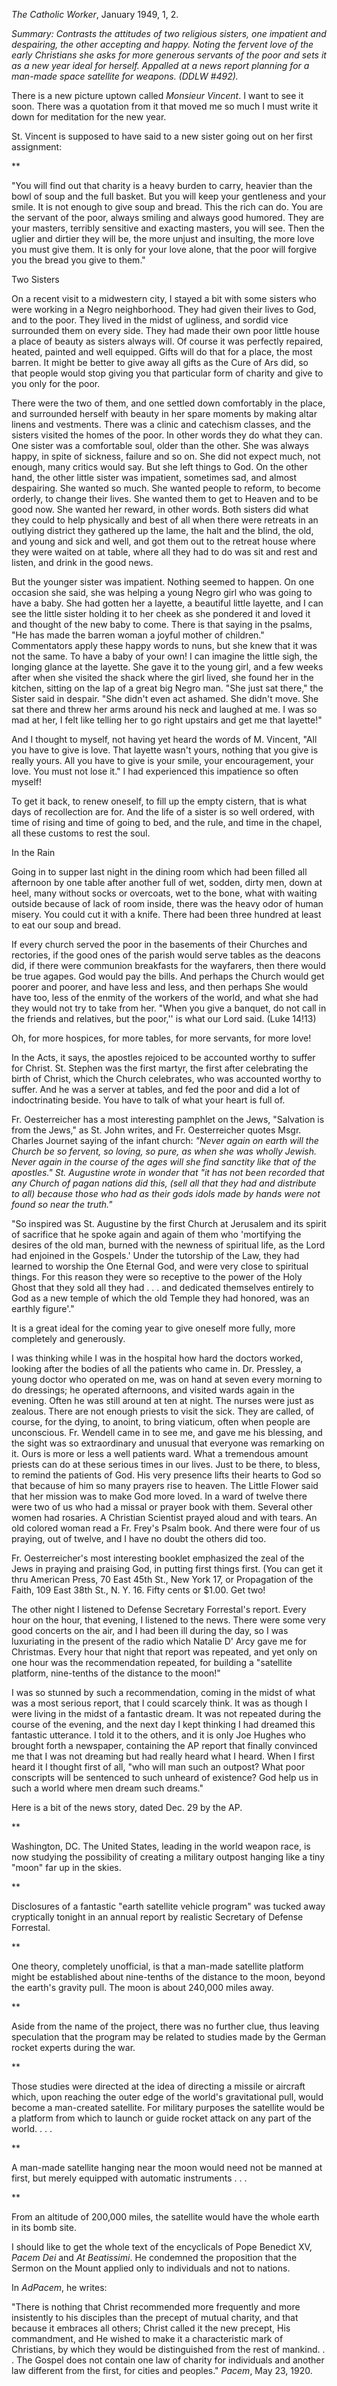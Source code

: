
*The Catholic Worker*, January 1949, 1, 2.

*Summary: Contrasts the attitudes of two religious sisters, one
impatient and despairing, the other accepting and happy. Noting the
fervent love of the early Christians she asks for more generous servants
of the poor and sets it as a new year ideal for herself. Appalled at a
news report planning for a man-made space satellite for weapons. (DDLW
\#492).*

There is a new picture uptown called *Monsieur Vincent*. I want to see
it soon. There was a quotation from it that moved me so much I must
write it down for meditation for the new year.

St. Vincent is supposed to have said to a new sister going out on her
first assignment:

**

"You will find out that charity is a heavy burden to carry, heavier than
the bowl of soup and the full basket. But you will keep your gentleness
and your smile. It is not enough to give soup and bread. This the rich
can do. You are the servant of the poor, always smiling and always good
humored. They are your masters, terribly sensitive and exacting masters,
you will see. Then the uglier and dirtier they will be, the more unjust
and insulting, the more love you must give them. It is only for your
love alone, that the poor will forgive you the bread you give to them."

Two Sisters

On a recent visit to a midwestern city, I stayed a bit with some sisters
who were working in a Negro neighborhood. They had given their lives to
God, and to the poor. They lived in the midst of ugliness, and sordid
vice surrounded them on every side. They had made their own poor little
house a place of beauty as sisters always will. Of course it was
perfectly repaired, heated, painted and well equipped. Gifts will do
that for a place, the most barren. It might be better to give away all
gifts as the Cure of Ars did, so that people would stop giving you that
particular form of charity and give to you only for the poor.

There were the two of them, and one settled down comfortably in the
place, and surrounded herself with beauty in her spare moments by making
altar linens and vestments. There was a clinic and catechism classes,
and the sisters visited the homes of the poor. In other words they do
what they can. One sister was a comfortable soul, older than the other.
She was always happy, in spite of sickness, failure and so on. She did
not expect much, not enough, many critics would say. But she left things
to God. On the other hand, the other little sister was impatient,
sometimes sad, and almost despairing. She wanted so much. She wanted
people to reform, to become orderly, to change their lives. She wanted
them to get to Heaven and to be good now. She wanted her reward, in
other words. Both sisters did what they could to help physically and
best of all when there were retreats in an outlying district they
gathered up the lame, the halt and the blind, the old, and young and
sick and well, and got them out to the retreat house where they were
waited on at table, where all they had to do was sit and rest and
listen, and drink in the good news.

But the younger sister was impatient. Nothing seemed to happen. On one
occasion she said, she was helping a young Negro girl who was going to
have a baby. She had gotten her a layette, a beautiful little layette,
and I can see the little sister holding it to her cheek as she pondered
it and loved it and thought of the new baby to come. There is that
saying in the psalms, "He has made the barren woman a joyful mother of
children." Commentators apply these happy words to nuns, but she knew
that it was not the same. To have a baby of your own! I can imagine the
little sigh, the longing glance at the layette. She gave it to the young
girl, and a few weeks after when she visited the shack where the girl
lived, she found her in the kitchen, sitting on the lap of a great big
Negro man. "She just sat there," the Sister said in despair. "She didn't
even act ashamed. She didn't move. She sat there and threw her arms
around his neck and laughed at me. I was so mad at her, I felt like
telling her to go right upstairs and get me that layette!"

And I thought to myself, not having yet heard the words of M. Vincent,
"All you have to give is love. That layette wasn't yours, nothing that
you give is really yours. All you have to give is your smile, your
encouragement, your love. You must not lose it." I had experienced this
impatience so often myself!

To get it back, to renew oneself, to fill up the empty cistern, that is
what days of recollection are for. And the life of a sister is so well
ordered, with time of rising and time of going to bed, and the rule, and
time in the chapel, all these customs to rest the soul.

In the Rain

Going in to supper last night in the dining room which had been filled
all afternoon by one table after another full of wet, sodden, dirty men,
down at heel, many without socks or overcoats, wet to the bone, what
with waiting outside because of lack of room inside, there was the heavy
odor of human misery. You could cut it with a knife. There had been
three hundred at least to eat our soup and bread.

If every church served the poor in the basements of their Churches and
rectories, if the good ones of the parish would serve tables as the
deacons did, if there were communion breakfasts for the wayfarers, then
there would be true agapes. God would pay the bills. And perhaps the
Church would get poorer and poorer, and have less and less, and then
perhaps She would have too, less of the enmity of the workers of the
world, and what she had they would not try to take from her. "When you
give a banquet, do not call in the friends and relatives, but the
poor,'' is what our Lord said. (Luke 14!13)

Oh, for more hospices, for more tables, for more servants, for more
love!

In the Acts, it says, the apostles rejoiced to be accounted worthy to
suffer for Christ. St. Stephen was the first martyr, the first after
celebrating the birth of Christ, which the Church celebrates, who was
accounted worthy to suffer. And he was a server at tables, and fed the
poor and did a lot of indoctrinating beside. You have to talk of what
your heart is full of.

Fr. Oesterreicher has a most interesting pamphlet on the Jews,
"Salvation is from the Jews," as St. John writes, and Fr. Oesterreicher
quotes Msgr. Charles Journet saying of the infant church: *"Never again
on earth will the Church be so fervent, so loving, so pure, as when she
was wholly Jewish. Never again in the course of the ages will she find
sanctity like that of the apostles." St. Augustine wrote in wonder that
"it has not been recorded that any Church of pagan nations did this,
(sell all that they had and distribute to all) because those who had as
their gods idols made by hands were not found so near the truth."*

"So inspired was St. Augustine by the first Church at Jerusalem and its
spirit of sacrifice that he spoke again and again of them who
'mortifying the desires of the old man, burned with the newness of
spiritual life, as the Lord had enjoined in the Gospels.' Under the
tutorship of the Law, they had learned to worship the One Eternal God,
and were very close to spiritual things. For this reason they were so
receptive to the power of the Holy Ghost that they sold all they had . .
. and dedicated themselves entirely to God as a new temple of which the
old Temple they had honored, was an earthly figure'."

It is a great ideal for the coming year to give oneself more fully, more
completely and generously.

I was thinking while I was in the hospital how hard the doctors worked,
looking after the bodies of all the patients who came in. Dr. Pressley,
a young doctor who operated on me, was on hand at seven every morning to
do dressings; he operated afternoons, and visited wards again in the
evening. Often he was still around at ten at night. The nurses were just
as zealous. There are not enough priests to visit the sick. They are
called, of course, for the dying, to anoint, to bring viaticum, often
when people are unconscious. Fr. Wendell came in to see me, and gave me
his blessing, and the sight was so extraordinary and unusual that
everyone was remarking on it. Ours is more or less a well patients ward.
What a tremendous amount priests can do at these serious times in our
lives. Just to be there, to bless, to remind the patients of God. His
very presence lifts their hearts to God so that because of him so many
prayers rise to heaven. The Little Flower said that her mission was to
make God more loved. In a ward of twelve there were two of us who had a
missal or prayer book with them. Several other women had rosaries. A
Christian Scientist prayed aloud and with tears. An old colored woman
read a Fr. Frey's Psalm book. And there were four of us praying, out of
twelve, and I have no doubt the others did too.

Fr. Oesterreicher's most interesting booklet emphasized the zeal of the
Jews in praying and praising God, in putting first things first. (You
can get it thru American Press, 70 East 45th St., New York 17, or
Propagation of the Faith, 109 East 38th St., N. Y. 16. Fifty cents or
\$1.00. Get two!

The other night I listened to Defense Secretary Forrestal's report.
Every hour on the hour, that evening, I listened to the news. There were
some very good concerts on the air, and I had been ill during the day,
so I was luxuriating in the present of the radio which Natalie D' Arcy
gave me for Christmas. Every hour that night that report was repeated,
and yet only on one hour was the recommendation repeated, for building a
"satellite platform, nine-tenths of the distance to the moon!"

I was so stunned by such a recommendation, coming in the midst of what
was a most serious report, that I could scarcely think. It was as though
I were living in the midst of a fantastic dream. It was not repeated
during the course of the evening, and the next day I kept thinking I had
dreamed this fantastic utterance. I told it to the others, and it is
only Joe Hughes who brought forth a newspaper, containing the AP report
that finally convinced me that I was not dreaming but had really heard
what I heard. When I first heard it I thought first of all, "who will
man such an outpost? What poor conscripts will be sentenced to such
unheard of existence? God help us in such a world where men dream such
dreams."

Here is a bit of the news story, dated Dec. 29 by the AP.

**

Washington, DC. The United States, leading in the world weapon race, is
now studying the possibility of creating a military outpost hanging like
a tiny "moon" far up in the skies.

**

Disclosures of a fantastic "earth satellite vehicle program" was tucked
away cryptically tonight in an annual report by realistic Secretary of
Defense Forrestal.

**

One theory, completely unofficial, is that a man-made satellite platform
might be established about nine-tenths of the distance to the moon,
beyond the earth's gravity pull. The moon is about 240,000 miles away.

**

Aside from the name of the project, there was no further clue, thus
leaving speculation that the program may be related to studies made by
the German rocket experts during the war.

**

Those studies were directed at the idea of directing a missile or
aircraft which, upon reaching the outer edge of the world's
gravitational pull, would become a man-created satellite. For military
purposes the satellite would be a platform from which to launch or guide
rocket attack on any part of the world. . . .

**

A man-made satellite hanging near the moon would need not be manned at
first, but merely equipped with automatic instruments . . .

**

From an altitude of 200,000 miles, the satellite would have the whole
earth in its bomb site.

I should like to get the whole text of the encyclicals of Pope Benedict
XV, *Pacem Dei* and *At Beatissimi*. He condemned the proposition that
the Sermon on the Mount applied only to individuals and not to nations.

In *AdPacem*, he writes:

"There is nothing that Christ recommended more frequently and more
insistently to his disciples than the precept of mutual charity, and
that because it embraces all others; Christ called it the new precept,
His commandment, and He wished to make it a characteristic mark of
Christians, by which they would be distinguished from the rest of
mankind. . . The Gospel does not contain one law of charity for
individuals and another law different from the first, for cities and
peoples." *Pacem*, May 23, 1920.
